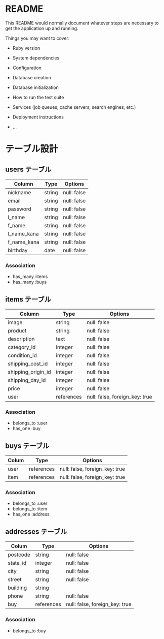 # README

This README would normally document whatever steps are necessary to get the
application up and running.

Things you may want to cover:

* Ruby version

* System dependencies

* Configuration

* Database creation

* Database initialization

* How to run the test suite

* Services (job queues, cache servers, search engines, etc.)

* Deployment instructions

* ...

# テーブル設計

## users テーブル

| Column      | Type     | Options     |
| ----------- | -------- | ----------- |
| nickname    | string   | null: false |
| email       | string   | null: false |
| password    | string   | null: false |
| l_name      | string   | null: false |
| f_name      | string   | null: false |
| l_name_kana | string   | null: false |
| f_name_kana | string   | null: false |
| birthday    | date     | null: false |
### Association
- has_many :items
- has_many :buys

## items テーブル

| Column             | Type       | Options                        |
| ------------------ | ---------- | -------------------------------|
| image              | string     | null: false                    |
| product            | string     | null: false                    |
| description        | text       | null: false                    |
| category_id        | integer    | null: false                    |
| condition_id       | integer    | null: false                    |
| shipping_cost_id   | integer    | null: false                    |
| shipping_origin_id | integer    | null: false                    |
| shipping_day_id    | integer    | null: false                    |
| price              | integer    | null: false                    |
| user               | references | null: false, foreign_key: true |
### Association
- belongs_to :user
- has_one :buy

## buys テーブル

| Colum      | Type       | Options                        |
| ---------- | ---------- | ------------------------------ |
| user       | references | null: false, foreign_key: true |
| item       | references | null: false, foreign_key: true |
### Association
- belongs_to :user
- belongs_to :item
- has_one :address

## addresses テーブル

| Colum    | Type       | Options                        |
| -------- | ---------- | -------------------------------|
| postcode | string     | null: false                    |
| state_id | integer    | null: false                    |
| city     | string     | null: false                    |
| street   | string     | null: false                    |
| building | string     |                                |
| phone    | string     | null: false                    |
| buy      | references | null: false, foreign_key: true |
### Association
- belongs_to :buy